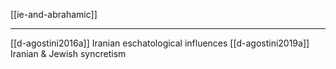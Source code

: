 [[ie-and-abrahamic]]

---

[[d-agostini2016a]] Iranian eschatological influences
[[d-agostini2019a]] Iranian & Jewish syncretism 